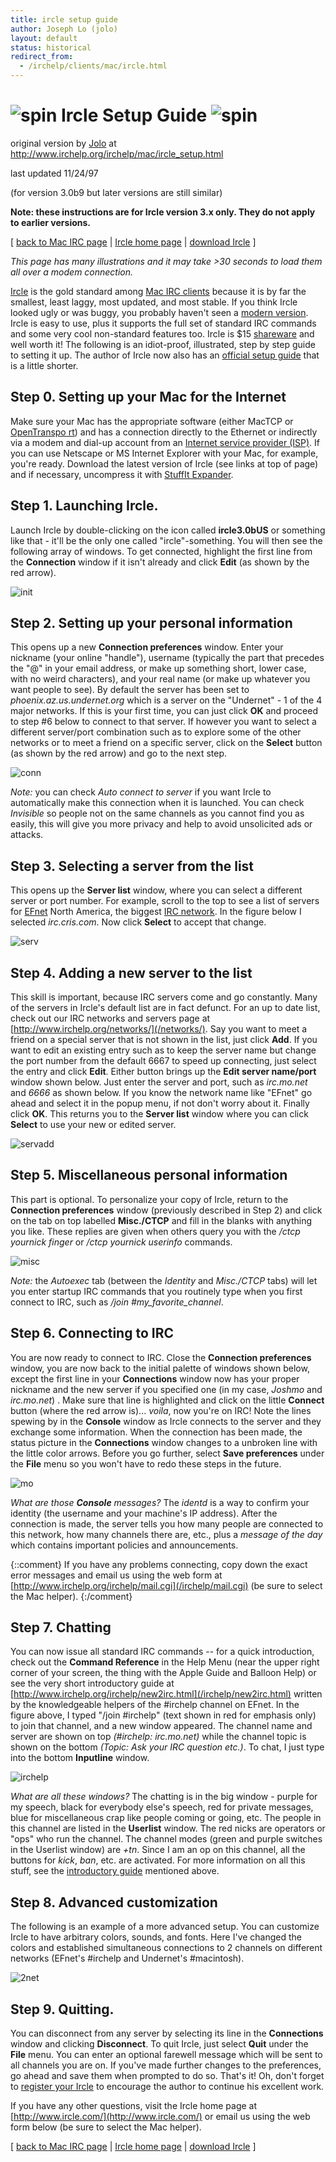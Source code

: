 ```yaml
---
title: ircle setup guide
author: Joseph Lo (jolo)
layout: default
status: historical
redirect_from:
  - /irchelp/clients/mac/ircle.html
---
```

#  ![spin](/media/screenshots/ircle_spin.gif) Ircle Setup Guide ![spin](/media/screenshots/ircle_spin.gif)

original version by [Jolo](http://deckard.mc.duke.edu/%7Ejyl/) at 
<http://www.irchelp.org/irchelp/mac/ircle_setup.html>

last updated 11/24/97

(for version 3.0b9 but later versions are still similar)

**Note: these instructions are for Ircle version 3.x only. They do not apply to earlier versions.**

[ [back to Mac IRC page](index.html) | [Ircle home
page](http://www.ircle.com/) | [download
Ircle](http://www.ircle.com/download.html) ]

_This page has many illustrations and it may take >30 seconds to load them all
over a modem connection._

[Ircle](http://www.ircle.com/) is the gold standard among [Mac IRC
clients](/irchelp/networks/) because it is by far the smallest, least laggy,
most updated, and most stable. If you think Ircle looked ugly or was buggy,
you probably haven't seen a [modern version](/media/screenshots/ircle_2net.gif). Ircle is easy to
use, plus it supports the full set of standard IRC commands and some very cool
non-standard features too. Ircle is $15
[shareware](http://www.ircle.com/register.html) and well worth it! The
following is an idiot-proof, illustrated, step by step guide to setting it up.
The author of Ircle now also has an [official setup
guide](http://www.ircle.com/reference/pref.html) that is a little shorter.

## Step 0. Setting up your Mac for the Internet

Make sure your Mac has the appropriate software (either MacTCP or [OpenTranspo
rt](ftp://ftptoo.support.apple.com/pub/apple_sw_updates/US/Macintosh/Networking-Communications/Open_Transport/)) 
and has a connection directly to
the Ethernet or indirectly via a modem and dial-up account from an [Internet
service provider (ISP)](http://www.thelist.com). If you can use Netscape or MS
Internet Explorer with your Mac, for example, you're ready. Download the
latest version of Ircle (see links at top of page) and if necessary,
uncompress it with [StuffIt
Expander](http://www.aladdinsys.com/consumer/expander2.html).

## Step 1. Launching Ircle.

Launch Ircle by double-clicking on the icon called **ircle3.0bUS** or
something like that - it'll be the only one called "ircle"-something. You will
then see the following array of windows. To get connected, highlight the first
line from the **Connection** window if it isn't already and click **Edit** (as
shown by the red arrow).

![init](/media/screenshots/ircle_init.gif)

## Step 2. Setting up your personal information

This opens up a new **Connection preferences** window. Enter your nickname
(your online "handle"), username (typically the part that precedes the "@" in
your email address, or make up something short, lower case, with no weird
characters), and your real name (or make up whatever you want people to see).
By default the server has been set to _phoenix.az.us.undernet.org_ which is a
server on the "Undernet" - 1 of the 4 major networks. If this is your first
time, you can just click **OK** and proceed to step #6 below to connect to
that server. If however you want to select a different server/port combination
such as to explore some of the other networks or to meet a friend on a
specific server, click on the **Select** button (as shown by the red arrow)
and go to the next step.

![conn](/media/screenshots/ircle_conn.gif)

_Note:_ you can check _Auto connect to server_ if you want Ircle to
automatically make this connection when it is launched. You can check
_Invisible_ so people not on the same channels as you cannot find you as
easily, this will give you more privacy and help to avoid unsolicited ads or
attacks.

## Step 3. Selecting a server from the list

This opens up the **Server list** window, where you can select a different
server or port number. For example, scroll to the top to see a list of servers
for [EFnet](http://www.efnet.org/) North America, the biggest 
[IRC network](/irchelp/networks/). In the figure below I selected _irc.cris.com_.
Now click **Select** to accept that change.

![serv](/media/screenshots/ircle_serv.gif)

## Step 4. Adding a new server to the list

This skill is important, because IRC servers come and go constantly. Many of
the servers in Ircle's default list are in fact defunct. For an up to date
list, check out our IRC networks and servers page at
[http://www.irchelp.org/networks/](/networks/). Say you want
to meet a friend on a special server that is not shown in the list, just click
**Add**. If you want to edit an existing entry such as to keep the server name
but change the port number from the default 6667 to speed up connecting, just
select the entry and click **Edit**. Either button brings up the **Edit server
name/port** window shown below. Just enter the server and port, such as
_irc.mo.net_ and _6666_ as shown below. If you know the network name like
"EFnet" go ahead and select it in the popup menu, if not don't worry about it.
Finally click **OK**. This returns you to the **Server list** window where you
can click **Select** to use your new or edited server.

![servadd](/media/screenshots/ircle_servadd.gif)

## Step 5. Miscellaneous personal information

This part is optional. To personalize your copy of Ircle, return to the
**Connection preferences** window (previously described in Step 2) and click
on the tab on top labelled **Misc./CTCP** and fill in the blanks with anything
you like. These replies are given when others query you with the _/ctcp
yournick finger_ or _/ctcp yournick userinfo_ commands.

![misc](/media/screenshots/ircle_misc.gif)

_Note:_ the _Autoexec_ tab (between the _Identity_ and _Misc./CTCP_ tabs) will
let you enter startup IRC commands that you routinely type when you first
connect to IRC, such as _/join #my_favorite_channel_.

## Step 6. Connecting to IRC

You are now ready to connect to IRC. Close the **Connection preferences**
window, you are now back to the initial palette of windows shown below, except
the first line in your **Connections** window now has your proper nickname and
the new server if you specified one (in my case, _Joshmo_ and _irc.mo.net_) .
Make sure that line is highlighted and click on the little **Connect** button
(where the red arrow is)... _voila_, now you're on IRC! Note the lines spewing
by in the **Console** window as Ircle connects to the server and they exchange
some information. When the connection has been made, the status picture in the
**Connections** window changes to a unbroken line with the little color
arrows. Before you go further, select **Save preferences** under the **File**
menu so you won't have to redo these steps in the future.

![mo](/media/screenshots/ircle_mo.gif)

_What are those **Console** messages?_ The _identd_ is a way to confirm your
identity (the username and your machine's IP address). After the connection is
made, the server tells you how many people are connected to this network, how
many channels there are, etc., plus a _message of the day_ which contains
important policies and announcements. 

{::comment}
If you have any problems connecting,
copy down the exact error messages and email us using the web form at
[http://www.irchelp.org/irchelp/mail.cgi](/irchelp/mail.cgi) (be sure to
select the Mac helper).
{:/comment}

## Step 7. Chatting

You can now issue all standard IRC commands -- for a quick introduction, check
out the **Command Reference** in the Help Menu (near the upper right corner of
your screen, the thing with the Apple Guide and Balloon Help) or see the very
short introductory guide at
[http://www.irchelp.org/irchelp/new2irc.html](/irchelp/new2irc.html) written
by the knowledgeable helpers of the #irchelp channel on EFnet. In the figure
above, I typed "/join #irchelp" (text shown in red for emphasis only) to join
that channel, and a new window appeared. The channel name and server are shown
on top _(#irchelp: irc.mo.net)_ while the channel topic is shown on the bottom
_(Topic: Ask your IRC question etc.)_. To chat, I just type into the bottom
**Inputline** window.

![irchelp](/media/screenshots/ircle_irchelp.gif)

_What are all these windows?_ The chatting is in the big window - purple for
my speech, black for everybody else's speech, red for private messages, blue
for miscellaneous crap like people coming or going, etc. The people in this
channel are listed in the **Userlist** window. The red nicks are operators or
"ops" who run the channel. The channel modes (green and purple switches in the
Userlist window) are _+tn_. Since I am an op on this channel, all the buttons
for _kick_, _ban_, etc. are activated. For more information on all this stuff,
see the [introductory guide](/faq/new2irc.html) mentioned above.

## Step 8. Advanced customization

The following is an example of a more advanced setup. You can customize Ircle
to have arbitrary colors, sounds, and fonts. Here I've changed the colors and
established simultaneous connections to 2 channels on different networks
(EFnet's #irchelp and Undernet's #macintosh).

![2net](/media/screenshots/ircle_2net.gif)

## Step 9. Quitting.

You can disconnect from any server by selecting its line in the
**Connections** window and clicking **Disconnect**. To quit Ircle, just select
**Quit** under the **File** menu. You can enter an optional farewell message
which will be sent to all channels you are on. If you've made further changes
to the preferences, go ahead and save them when prompted to do so. That's it!
Oh, don't forget to [register your Ircle](http://www.ircle.com/register.html)
to encourage the author to continue his excellent work.

If you have any other questions, visit the Ircle home page at
[http://www.ircle.com/](http://www.ircle.com/) or email us using the web form
below (be sure to select the Mac helper).

[ [back to Mac IRC page](index.html) | [Ircle home
page](http://www.ircle.com/) | [download
Ircle](http://www.ircle.com/download.html) ]
